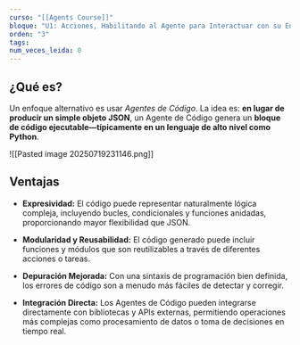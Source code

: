 ```yaml
---
curso: "[[Agents Course]]"
bloque: "U1: Acciones, Habilitando al Agente para Interactuar con su Entorno"
orden: "3"
tags: 
num_veces_leida: 0
---
```


## ¿Qué es?

Un enfoque alternativo es usar _Agentes de Código_. La idea es: **en lugar de producir un simple objeto JSON**, un Agente de Código genera un **bloque de código ejecutable—típicamente en un lenguaje de alto nivel como Python**.

![[Pasted image 20250719231146.png]]

## Ventajas

* **Expresividad:** El código puede representar naturalmente lógica compleja, incluyendo bucles, condicionales y funciones anidadas, proporcionando mayor flexibilidad que JSON.

- **Modularidad y Reusabilidad:** El código generado puede incluir funciones y módulos que son reutilizables a través de diferentes acciones o tareas.

- **Depuración Mejorada:** Con una sintaxis de programación bien definida, los errores de código son a menudo más fáciles de detectar y corregir.

- **Integración Directa:** Los Agentes de Código pueden integrarse directamente con bibliotecas y APIs externas, permitiendo operaciones más complejas como procesamiento de datos o toma de decisiones en tiempo real.